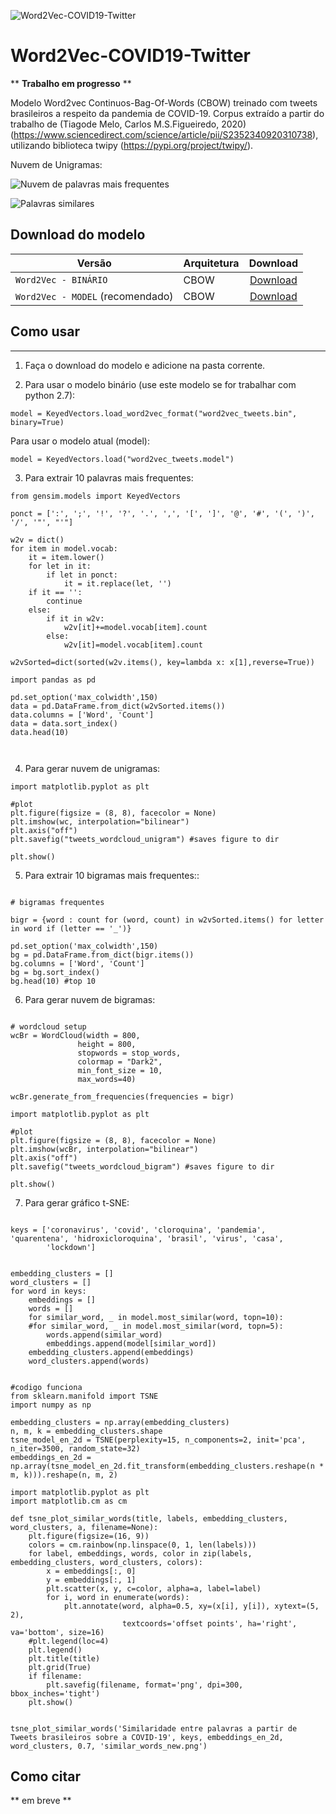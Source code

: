 ![Word2Vec-COVID19-Twitter](https://github.com/HAILab-PUCPR/Word2Vec-COVID19-Twitter/blob/master/w2v.png?raw=true)
# Word2Vec-COVID19-Twitter

** **Trabalho em progresso** **

Modelo Word2vec Continuos-Bag-Of-Words (CBOW) treinado com tweets brasileiros a respeito da pandemia de COVID-19. Corpus extraído a partir do trabalho de (Tiagode Melo, Carlos M.S.Figueiredo, 2020) (https://www.sciencedirect.com/science/article/pii/S2352340920310738), utilizando biblioteca twipy (https://pypi.org/project/twipy/).

Nuvem de Unigramas:

![Nuvem de palavras mais frequentes](https://github.com/HAILab-PUCPR/Word2Vec-COVID19-Twitter/blob/master/nuvem-tags.jpg?raw=true)

![Palavras similares](https://github.com/HAILab-PUCPR/Word2Vec-COVID19-Twitter/blob/master/Figure_0.png?raw=true)

## Download do modelo

| Versão | Arquitetura | Download | 
|------|------|:-------------------------:|
|`Word2Vec - BINÁRIO`  | CBOW | [Download](https://drive.google.com/file/d/1VEL--MvQW49WDaf1_m3K7D9M60FD_N8D/view?usp=sharing) |
|`Word2Vec - MODEL` (recomendado)| CBOW | [Download](https://drive.google.com/file/d/1NzGu0_eTTdvaRMqxhfIsYZ9mgnvSuPsk/view?usp=sharing) |

## Como usar
-----
1. Faça o download do modelo e adicione na pasta corrente.

2. Para usar o modelo binário (use este modelo se for trabalhar com python 2.7):

```
model = KeyedVectors.load_word2vec_format("word2vec_tweets.bin", binary=True)
```
Para usar o modelo atual (model):

```
model = KeyedVectors.load("word2vec_tweets.model")
```

3. Para extrair 10 palavras mais frequentes:

```
from gensim.models import KeyedVectors

ponct = [':', ';', '!', '?', '.', ',', '[', ']', '@', '#', '(', ')', '/', '"', "'"]

w2v = dict()
for item in model.vocab:
    it = item.lower()
    for let in it:
        if let in ponct:
            it = it.replace(let, '')
    if it == '':
        continue
    else:
        if it in w2v:
            w2v[it]+=model.vocab[item].count
        else:
            w2v[it]=model.vocab[item].count
            
w2vSorted=dict(sorted(w2v.items(), key=lambda x: x[1],reverse=True))

import pandas as pd

pd.set_option('max_colwidth',150)
data = pd.DataFrame.from_dict(w2vSorted.items())
data.columns = ['Word', 'Count']
data = data.sort_index()
data.head(10)



```

4. Para gerar nuvem de unigramas:


```
import matplotlib.pyplot as plt

#plot
plt.figure(figsize = (8, 8), facecolor = None)
plt.imshow(wc, interpolation="bilinear")
plt.axis("off")
plt.savefig("tweets_wordcloud_unigram") #saves figure to dir
    
plt.show()

```

5. Para extrair 10 bigramas mais frequentes::

```

# bigramas frequentes

bigr = {word : count for (word, count) in w2vSorted.items() for letter in word if (letter == '_')}

pd.set_option('max_colwidth',150)
bg = pd.DataFrame.from_dict(bigr.items())
bg.columns = ['Word', 'Count']
bg = bg.sort_index()
bg.head(10) #top 10

```

6. Para gerar nuvem de bigramas:

```

# wordcloud setup
wcBr = WordCloud(width = 800,
               height = 800,
               stopwords = stop_words,
               colormap = "Dark2",
               min_font_size = 10,
               max_words=40)
               
wcBr.generate_from_frequencies(frequencies = bigr)

import matplotlib.pyplot as plt

#plot
plt.figure(figsize = (8, 8), facecolor = None)
plt.imshow(wcBr, interpolation="bilinear")
plt.axis("off")
plt.savefig("tweets_wordcloud_bigram") #saves figure to dir
    
plt.show()

```

7. Para gerar gráfico t-SNE:

```

keys = ['coronavirus', 'covid', 'cloroquina', 'pandemia', 'quarentena', 'hidroxicloroquina', 'brasil', 'virus', 'casa',
        'lockdown']


embedding_clusters = []
word_clusters = []
for word in keys:
    embeddings = []
    words = []
    for similar_word, _ in model.most_similar(word, topn=10):
    #for similar_word, _ in model.most_similar(word, topn=5):
        words.append(similar_word)
        embeddings.append(model[similar_word])
    embedding_clusters.append(embeddings)
    word_clusters.append(words)


#codigo funciona
from sklearn.manifold import TSNE
import numpy as np

embedding_clusters = np.array(embedding_clusters)
n, m, k = embedding_clusters.shape
tsne_model_en_2d = TSNE(perplexity=15, n_components=2, init='pca', n_iter=3500, random_state=32)
embeddings_en_2d = np.array(tsne_model_en_2d.fit_transform(embedding_clusters.reshape(n * m, k))).reshape(n, m, 2)

import matplotlib.pyplot as plt
import matplotlib.cm as cm

def tsne_plot_similar_words(title, labels, embedding_clusters, word_clusters, a, filename=None):
    plt.figure(figsize=(16, 9))
    colors = cm.rainbow(np.linspace(0, 1, len(labels)))
    for label, embeddings, words, color in zip(labels, embedding_clusters, word_clusters, colors):
        x = embeddings[:, 0]
        y = embeddings[:, 1]
        plt.scatter(x, y, c=color, alpha=a, label=label)
        for i, word in enumerate(words):
            plt.annotate(word, alpha=0.5, xy=(x[i], y[i]), xytext=(5, 2),
                         textcoords='offset points', ha='right', va='bottom', size=16)
    #plt.legend(loc=4)
    plt.legend()
    plt.title(title)
    plt.grid(True)
    if filename:
        plt.savefig(filename, format='png', dpi=300, bbox_inches='tight')
    plt.show()


tsne_plot_similar_words('Similaridade entre palavras a partir de Tweets brasileiros sobre a COVID-19', keys, embeddings_en_2d, word_clusters, 0.7, 'similar_words_new.png')
```


## Como citar

** em breve **
